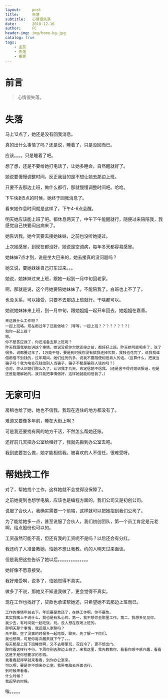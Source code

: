 ```yaml
---
layout:     post
title:      失落
subtitle:   心情很失落
date:       2018-12-16
author:     FC
header-img: img/home-bg.jpg
catalog: true
tags:
    - 孟蕊
    - 失落
    - 搬家
---
```



# 前言

>心情很失落。



# 失落

马上12点了，她还是没有回我消息。

真的出什么事情了吗？还是说，睡着了，只是没回而已。

应该。。。。只是睡着了吧。

想了想，还是不要给她打电话了，让她多睡会，自然醒就好了。

她说要慢慢调整时间，反正我目的是不想让她去那边上班。

只要不去那边上班，做什么都行，那就慢慢调整时间吧。哈哈。

下午快到5点的时候，她终于回我消息了。

看来她作息时间就是这样了，下午4-6点会醒。

明天她应该能上班了吧。都休息两天了，中午下午能醒就行，随便过来陪陪我，我感觉自己快要闷出病来了。

她告诉我，她今天要去接她妹妹，之前也没听她提过。

上次她感冒，到现在都没好，她说是空调病，每年冬天都容易感冒。

她妹妹7点才到，说是坐大巴来的，她去接真的没问题吗？

她又说，要她妹妹自己打车过来。。。

她说，她妹妹过来上班，跟她一起到一月中旬回老家。

啊，那就是说，这个月她要陪她妹妹了。不能陪我了。白班也上不了了。

也没关系，可以接受，只要不去那边上班就行。干啥都可以。

她说她妹妹来上班，到一月中旬，跟她姐姐一起开车回去，她姐姐在嘉善。


```
来这做什么工作呀？
一起上班咯。现在都过年了还能做啥？（等等，一起上班？？？？？？？？）
和你一起上班？
嗯。
你不是答应我了，你还准备去那上班呢？
昨天我跟我朋友讲这个事情，她说没把你欠款还掉之前，都好好上班。昨天她可能喝多了，说了很多。说都要过年了，1万能干啥，要是到时候你没有欸我还掉欠款，我钱也花完了，说我找谁借都借不到钱的，过年期间。她们经历的多，说我不要随便相信男人的话。（这算什么，把我当骗子吗？我为啥会花钱给别人当骗子，骗子不都是骗别人钱的吗？）
也对，你认识她们那么久了，认识我才几天，肯定信她不信我。（还是舍不得对她说狠话，但是还是能理解她的。我只能把事情做好，这样她就能相信我了。）
```


# 无家可归

房租也给了她，她也不信我，我现在连住的地方都没有了。

难道又要像多年前，睡在大街上啊？

可是我还要找有网的地方干活，不然怎么帮她还账。

还好前几天把办公室给租好了，我就先搬到办公室去吧。

我到底要怎么做，她才能相信我。被喜欢的人不信任，很难受呀。

# 帮她找工作

对了，帮她找个工作，这样她就不会觉得没保障了。

之前她提到也想学电脑，应该也是编程方面的，我们公司又是初创公司。

说服了合伙人，我确实需要一个前端，这样就可以把她招到我们公司了。

为了能给她多一点，甚至说服了合伙人，我们初创团队，第一个员工肯定是元老啊，给点股份也可以的。

工资虽然可能不高，但还有我的工资呢不是吗？以后还会有分红。

我还约了人准备教她，怕她不想让我教。约的人明天过来面谈。

但是我把这些告诉了她以后。。。。。。。。。。。。。。

她好像不愿意接受。

我好难受啊，说多了，怕她觉得不真实。

做多了不说，那她又不知道我做了，更会觉得不真实。

现在工作也找好了，贷款也承诺帮她还，只希望她不去那边上班而已。

```
工作的事情年前去下。年后要是款还了，在换工作啊。你不要急。
其实我嘴上不说什么，我也是有私心的。第一，我不想你去那里工作。第二，我想多见见你。
我少去，有时间就一起吃饭，玩。没人想在夜场上班的。
那明天那个事情，我还跟人家聊吗？
先不聊。空了没事的时候多一起吃饭，聊天，先了解一下你们。
我也想啊，可是你每次醒来就下午了。。。
每天都是上班下班睡觉啊，又不去哪里玩，况且冷了，更不想出门。
那你看这样行不行，下周你别去那边上班了，来我这里，我先教教你，看看你感不感兴趣，看看这是不是你想要学的东西。
我看看起得早就来看看，到你办公室来。
可以啊，要是你不想来办公室。我带电脑去外面也行。
到时候来看看。
什么时候？
我起早的时候。
```

唉。。。。。